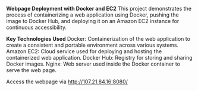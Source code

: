 **Webpage Deployment with Docker and EC2**
This project demonstrates the process of containerizing a web application using Docker, pushing the image to Docker Hub, and deploying it on an Amazon EC2 instance for continuous accessibility.

**Key Technologies Used**
Docker: Containerization of the web application to create a consistent and portable environment across various systems.
Amazon EC2: Cloud service used for deploying and hosting the containerized web application.
Docker Hub: Registry for storing and sharing Docker images.
Nginx: Web server used inside the Docker container to serve the web page.

Access the webpage via http://107.21.84.16:8080/ 

